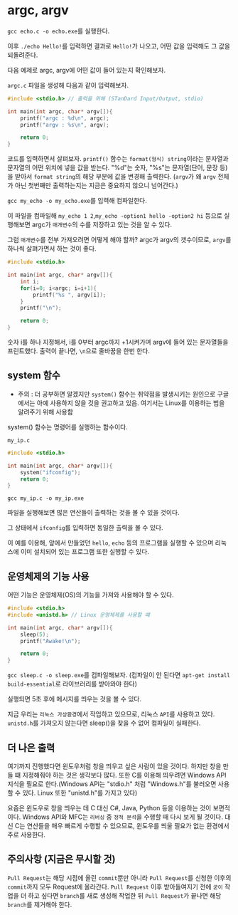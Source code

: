 # argc, argv

`gcc echo.c -o echo.exe`를 실행한다.

이후 `./echo Hello!`를 입력하면 결과로 `Hello!`가 나오고, 어떤 값을 입력해도 그 값을 되돌려준다.

다음 예제로 argc, argv에 어떤 값이 들어 있는지 확인해보자.

`argc.c` 파일을 생성해 다음과 같이 입력해보자.

```c
#include <stdio.h> // 출력을 위해 (STanDard Input/Output, stdio)

int main(int argc, char* argv[]){
    printf("argc : %d\n", argc);
    printf("argv : %s\n", argv);

    return 0;
}
```

코드를 입력하면서 살펴보자.
`printf()` 함수는 `format(형식) string`이라는 문자열과 문자열의 어떤 위치에 넣을 값을 받는다. "%d"는 숫자, "%s"는 문자열(단어, 문장 등)을 받아서 `format string`의 해당 부분에 값을 변경해 출력한다.
(`argv`가 왜 `argv` 전체가 아닌 첫번째만 출력하는지는 지금은 중요하지 않으니 넘어간다.)

`gcc my_echo -o my_echo.exe`를 입력해 컴파일한다.

이 파일을 컴파일해 `my_echo 1 2`,`my_echo -option1 hello -option2 hi` 등으로 실행해보면 argc가 `매개변수`의 수를 저장하고 있는 것을 알 수 있다.

그럼 `매개변수`를 전부 가져오려면 어떻게 해야 할까? argc가 argv의 갯수이므로, `argv`를 하나씩 살펴가면서 하는 것이 좋다.

```c
#include <stdio.h>

int main(int argc, char* argv[]){
    int i;
    for(i=0; i<argc; i=i+1){
        printf("%s ", argv[i]);
    }
    printf("\n");

    return 0;
}
```

숫자 i를 하나 지정해서, i를 0부터 argc까지 +1시켜가며 argv에 들어 있는 문자열들을 프린트했다.
출력이 끝나면, `\n`으로 줄바꿈을 한번 한다.

## system 함수

* 주의 : 더 공부하면 알겠지만 `system()` 함수는 취약점을 발생시키는 원인으로 구글에서는 아예 사용하지 않을 것을 권고하고 있음. 여기서는 Linux를 이용하는 법을 알려주기 위해 사용함

system() 함수는 명령어를 실행하는 함수이다.

`my_ip.c`

```c
#include <stdio.h>

int main(int argc, char* argv[]){
    system("ifconfig");
    return 0;
}
```

`gcc my_ip.c -o my_ip.exe`

파일을 실행해보면 많은 연산들이 출력하는 것을 볼 수 있을 것이다.

그 상태에서 `ifconfig`를 입력하면 동일한 출력을 볼 수 있다.

이 예를 이용해, 앞에서 만들었던 `hello`, `echo` 등의 프로그램을 실행할 수 있으며 리눅스에 이미 설치되어 있는 프로그램 또한 실행할 수 있다.

## 운영체제의 기능 사용

어떤 기능은 운영체제(OS)의 기능을 가져와 사용해야 할 수 있다.

```c
#include <stdio.h>
#include <unistd.h> // Linux 운영체제를 사용할 떄

int main(int argc, char* argv[]){
    sleep(5);
    printf("Awake!\n");

    return 0;
}
```

`gcc sleep.c -o sleep.exe`를 컴파일해보자.
(컴파일이 안 된다면 `apt-get install build-essential`로 라이브러리를 받아와야 한다)

실행되면 5초 후에 메시지를 띄우는 것을 볼 수 있다.

지금 우리는 `리눅스 가상환경`에서 작업하고 있으므로, 리눅스 `API`를 사용하고 있다. `unistd.h`를 가져오지 않는다면 sleep()을 찾을 수 없어 컴파일이 실패한다.

## 더 나은 출력

여기까지 진행했다면 윈도우처럼 창을 띄우고 싶은 사람이 있을 것이다.
하지만 창을 만들 떄 지정해줘야 하는 것은 생각보다 많다.
또한 C를 이용해 띄우려면 Windows API 지식을 필요로 한다.(Windows API는 "stdio.h" 처럼 "Windows.h"를 불러오면 사용할 수 있다. Linux 또한 "unistd.h"를 가지고 있다)

요즘은 윈도우로 창을 띄우는 데 C 대신 C#, Java, Python 등을 이용하는 것이 보편적이다. Windows API와 MFC는 `리버싱` 중 `정적 분석`을 수행할 때 다시 보게 될 것이다.
대신 C는 연산들을 매우 빠르게 수행할 수 있으므로, 윈도우를 띄울 필요가 없는 환경에서 주로 사용한다.

## 주의사항 (지금은 무시할 것)

`Pull Request`는 해당 시점에 올린 `commit`뿐만 아니라 `Pull Request`를 신청한 이후의 `commit`까지 모두 Request에 올라간다.
`Pull Request` 이후 받아들여지기 전에 `굳이` 작업을 더 하고 싶다면 `branch`를 새로 생성해 작업한 뒤 `Pull Request`가 끝나면 해당 `branch`를 제거해야 한다.